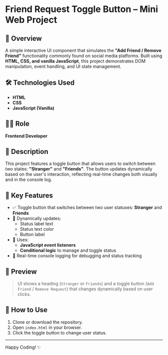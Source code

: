 # Friend Request Toggle Button – Mini Web Project

## 🚀 Overview
A simple interactive UI component that simulates the **"Add Friend / Remove Friend"** functionality commonly found on social media platforms. Built using **HTML, CSS, and vanilla JavaScript**, this project demonstrates DOM manipulation, event handling, and UI state management.

## 🛠️ Technologies Used
- **HTML**
- **CSS**
- **JavaScript (Vanilla)**

## 👨‍💻 Role
**Frontend Developer**

## 📌 Description
This project features a toggle button that allows users to switch between two states: **"Stranger"** and **"Friends"**. The button updates dynamically based on the user's interaction, reflecting real-time changes both visually and in the console log.

## 🔑 Key Features

- ✅ Toggle button that switches between two user statuses: **Stranger** and **Friends**
- 🎨 Dynamically updates:
  - Status label text
  - Status text color
  - Button label
- 🧠 Uses:
  - **JavaScript event listeners**
  - **Conditional logic** to manage and toggle status
- 🐞 Real-time console logging for debugging and status tracking


## 📸 Preview
> UI shows a heading (`Stranger` or `Friends`) and a toggle button (`Add Friend` / `Remove Request`) that changes dynamically based on user clicks.

## 📝 How to Use
1. Clone or download the repository.
2. Open `index.html` in your browser.
3. Click the toggle button to change user status.

---

Happy Coding! ✨
